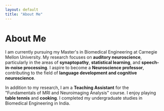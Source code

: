 ```yaml
---
layout: default
title: "About Me"
---
```


# About Me

I am currently pursuing my Master's in Biomedical Engineering at Carnegie Mellon University. My research focuses on **auditory neuroscience**, particularly in the areas of **synaptopathy**, **statistical learning**, and **speech-in-noise processing**. I aspire to become a **Neuroscience professor**, contributing to the field of **language development and cognitive neuroscience**.

In addition to my research, I am a **Teaching Assistant** for the "Fundamentals of MRI and Neuroimaging Analysis" course. I enjoy playing **table tennis** and **cooking**. I completed my undergraduate studies in Biomedical Engineering in India.

